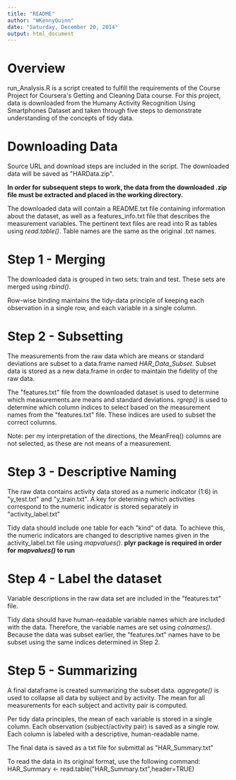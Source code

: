 ```yaml
---
title: "README"
author: "WKennyQuinn"
date: "Saturday, December 20, 2014"
output: html_document
---
```


# Overview 

run_Analysis.R is a script created to fulfill the requirements of the Course Project for Coursera's Getting and Cleaning Data course. For this project, data is downloaded from the Humany Activity Recognition Using Smartphones Dataset and taken through five steps to demonstrate understanding of the concepts of tidy data. 

# Downloading Data

Source URL and download steps are included in the script. The downloaded data will be saved as "HARData.zip".

**In order for subsequent steps to work, the data from the downloaded .zip file must be extracted and placed in the working directory.**

The downloaded data will contain a README.txt file containing information about the dataset, as well as a features_info.txt file that describes the measurement variables. The pertinent text files are read into R as tables using *read.table()*. Table names are the same as the original .txt names.

# Step 1 - Merging

The downloaded data is grouped in two sets: train and test. These sets are merged using *rbind()*. 

Row-wise binding maintains the tidy-data principle of keeping each observation in a single row, and each variable in a single column.

# Step 2 - Subsetting

The measurements from the raw data which are means or standard deviations are subset to a data.frame named *HAR_Data_Subset*. Subset data is stored as a new data.frame in order to maintain the fidelity of the raw data.

The "features.txt" file from the downloaded dataset is used to determine which measurements are means and standard deviations. *rgrep()* is used to determine which column indices to select based on the measurement names from the "features.txt" file. These indices are used to subset the correct columns.

Note: per my interpretation of the directions, the MeanFreq() columns are not selected, as these are not means of a measurement.

# Step 3 - Descriptive Naming

The raw data contains activity data stored as a numeric indicator (1:6) in "y_test.txt" and "y_train.txt". A key for determing which activities correspond to the numeric indicator is stored separately in "activity_label.txt"

Tidy data should include one table for each "kind" of data. To achieve this, the numeric indicators are changed to descriptive names given in the activity_label.txt file using *mapvalues()*. **plyr package is required in order for *mapvalues()* to run**

# Step 4 - Label the dataset

Variable descriptions in the raw data set are included in the "features.txt" file.

Tidy data should have human-readable variable names which are included with the data. Therefore, the variable names are set using *colnames()*. Because the data was subset earlier, the "features.txt" names have to be subset using the same indices determined in Step 2.

# Step 5 - Summarizing

A final dataframe is created summarizing the subset data. *aggregate()* is used to collapse all data by subject and by activity. The mean for all measurements for each subject and activity pair is computed. 

Per tidy data principles, the mean of each variable is stored in a single column. Each observation (subject/activity pair) is saved as a single row. Each column is labeled with a descriptive, human-readable name.

The final data is saved as a txt file for submittal as "HAR_Summary.txt"

To read the data in its original format, use the following command:
HAR_Summary <- read.table("HAR_Summary.txt",header=TRUE)